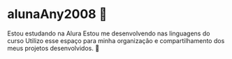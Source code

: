 # alunaAny2008 🖤
Estou estudando na Alura 
Estou me desenvolvendo nas linguagens do curso
Utilizo esse espaço para minha organização e compartilhamento dos meus projetos desenvolvidos.
🖤
